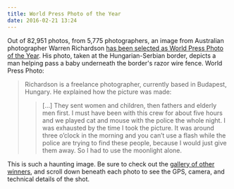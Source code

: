 ```yaml
---
title: World Press Photo of the Year
date: 2016-02-21 13:24
---
```


Out of 82,951 photos, from 5,775 photographers, an image from Australian photographer Warren Richardson [has been selected as World Press Photo of the Year][richardson]. His photo, taken at the Hungarian-Serbian border, depicts a man helping pass a baby underneath the border's razor wire fence. World Press Photo: 

> Richardson is a freelance photographer, currently based in Budapest, Hungary. He explained how the picture was made:
> 
>  > [...] They sent women and children, then fathers and elderly men first. I must have been with this crew for about five hours and we played cat and mouse with the police the whole night. I was exhausted by the time I took the picture. It was around three o’clock in the morning and you can’t use a flash while the police are trying to find these people, because I would just give them away. So I had to use the moonlight alone.

This is such a haunting image. Be sure to check out the [gallery of other winners][gallery], and scroll down beneath each photo to see the GPS, camera, and technical details of the shot. 

[richardson]:http://www.worldpressphoto.org/news/2016-02-18/world-press-photo-year-2015-goes-warren-richardson
[gallery]: http://www.worldpressphoto.org/collection/photo/2016
